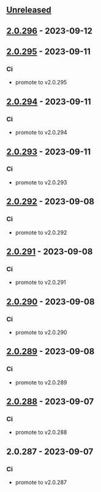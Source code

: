 <a name="unreleased"></a>
## [Unreleased]


<a name="2.0.296"></a>
## [2.0.296] - 2023-09-12

<a name="2.0.295"></a>
## [2.0.295] - 2023-09-11
### Ci
- promote to v2.0.295


<a name="2.0.294"></a>
## [2.0.294] - 2023-09-11
### Ci
- promote to v2.0.294


<a name="2.0.293"></a>
## [2.0.293] - 2023-09-11
### Ci
- promote to v2.0.293


<a name="2.0.292"></a>
## [2.0.292] - 2023-09-08
### Ci
- promote to v2.0.292


<a name="2.0.291"></a>
## [2.0.291] - 2023-09-08
### Ci
- promote to v2.0.291


<a name="2.0.290"></a>
## [2.0.290] - 2023-09-08
### Ci
- promote to v2.0.290


<a name="2.0.289"></a>
## [2.0.289] - 2023-09-08
### Ci
- promote to v2.0.289


<a name="2.0.288"></a>
## [2.0.288] - 2023-09-07
### Ci
- promote to v2.0.288


<a name="2.0.287"></a>
## 2.0.287 - 2023-09-07
### Ci
- promote to v2.0.287


[Unreleased]: https://gitlab.industrysoftware.automation.siemens.com/caas-ops/fleet/aws-usea1-qa-qa/compare/2.0.296...HEAD
[2.0.296]: https://gitlab.industrysoftware.automation.siemens.com/caas-ops/fleet/aws-usea1-qa-qa/compare/2.0.295...2.0.296
[2.0.295]: https://gitlab.industrysoftware.automation.siemens.com/caas-ops/fleet/aws-usea1-qa-qa/compare/2.0.294...2.0.295
[2.0.294]: https://gitlab.industrysoftware.automation.siemens.com/caas-ops/fleet/aws-usea1-qa-qa/compare/2.0.293...2.0.294
[2.0.293]: https://gitlab.industrysoftware.automation.siemens.com/caas-ops/fleet/aws-usea1-qa-qa/compare/2.0.292...2.0.293
[2.0.292]: https://gitlab.industrysoftware.automation.siemens.com/caas-ops/fleet/aws-usea1-qa-qa/compare/2.0.291...2.0.292
[2.0.291]: https://gitlab.industrysoftware.automation.siemens.com/caas-ops/fleet/aws-usea1-qa-qa/compare/2.0.290...2.0.291
[2.0.290]: https://gitlab.industrysoftware.automation.siemens.com/caas-ops/fleet/aws-usea1-qa-qa/compare/2.0.289...2.0.290
[2.0.289]: https://gitlab.industrysoftware.automation.siemens.com/caas-ops/fleet/aws-usea1-qa-qa/compare/2.0.288...2.0.289
[2.0.288]: https://gitlab.industrysoftware.automation.siemens.com/caas-ops/fleet/aws-usea1-qa-qa/compare/2.0.287...2.0.288
